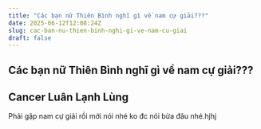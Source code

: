 ```yaml
---
title: "Các bạn nữ Thiên Bình nghĩ gì về nam cự giải???"
date: 2025-06-12T12:08:24Z
slug: cac-ban-nu-thien-binh-nghi-gi-ve-nam-cu-giai
draft: false
---
```


## Các bạn nữ Thiên Bình nghĩ gì về nam cự giải???

## Cancer Luân Lạnh Lùng

Phải gặp nam cự giải rồi  mới nói nhé ko đc nói bừa đâu nhé.hjhj